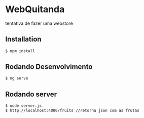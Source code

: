 # WebQuitanda
tentativa de fazer uma webstore

## Installation
```bash
$ npm install
```

## Rodando Desenvolvimento
```bash
$ ng serve
```

## Rodando server
```bash
$ node server.js
$ http://localhost:4000/fruits //retorna json com as frutas
```



